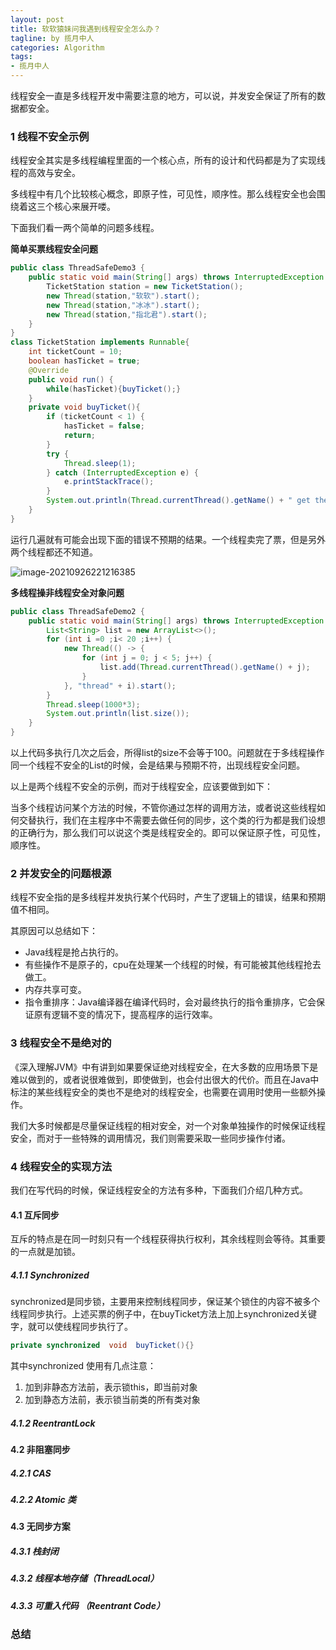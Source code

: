 ```yaml
---
layout: post
title: 软软猿妹问我遇到线程安全怎么办？
tagline: by 揽月中人
categories: Algorithm
tags:
- 揽月中人
---
```


线程安全一直是多线程开发中需要注意的地方，可以说，并发安全保证了所有的数据都安全。

<!--more-->

### 1 线程不安全示例

线程安全其实是多线程编程里面的一个核心点，所有的设计和代码都是为了实现线程的高效与安全。

多线程中有几个比较核心概念，即原子性，可见性，顺序性。那么线程安全也会围绕着这三个核心来展开喽。

下面我们看一两个简单的问题多线程。

**简单买票线程安全问题**

```java
public class ThreadSafeDemo3 {
    public static void main(String[] args) throws InterruptedException {
        TicketStation station = new TicketStation();
        new Thread(station,"软软").start();
        new Thread(station,"冰冰").start();
        new Thread(station,"指北君").start();
    }
}
class TicketStation implements Runnable{
    int ticketCount = 10;
    boolean hasTicket = true;
    @Override
    public void run() {
        while(hasTicket){buyTicket();}
    }
    private void buyTicket(){
        if (ticketCount < 1) {
            hasTicket = false;
            return;
        }
        try {
            Thread.sleep(1);
        } catch (InterruptedException e) {
            e.printStackTrace();
        }
        System.out.println(Thread.currentThread().getName() + " get the ticket"+ ticketCount--);
    }
}
```

运行几遍就有可能会出现下面的错误不预期的结果。一个线程卖完了票，但是另外两个线程都还不知道。

![image-20210926221216385](E:\javaNorth\javanorth\assets\images\2021\lyj\treadSafeTicketResult.jpg)



**多线程操非线程安全对象问题**

```java
public class ThreadSafeDemo2 {
    public static void main(String[] args) throws InterruptedException {
        List<String> list = new ArrayList<>();
        for (int i =0 ;i< 20 ;i++) {
            new Thread(() -> {
                for (int j = 0; j < 5; j++) {
                    list.add(Thread.currentThread().getName() + j);
                }
            }, "thread" + i).start();
        }
        Thread.sleep(1000*3);
        System.out.println(list.size());
    }
}
```

以上代码多执行几次之后会，所得list的size不会等于100。问题就在于多线程操作同一个线程不安全的List的时候，会是结果与预期不符，出现线程安全问题。



以上是两个线程不安全的示例，而对于线程安全，应该要做到如下：

当多个线程访问某个方法的时候，不管你通过怎样的调用方法，或者说这些线程如何交替执行，我们在主程序中不需要去做任何的同步，这个类的行为都是我们设想的正确行为，那么我们可以说这个类是线程安全的。即可以保证原子性，可见性，顺序性。

### 2 并发安全的问题根源

线程不安全指的是多线程并发执行某个代码时，产生了逻辑上的错误，结果和预期值不相同。

其原因可以总结如下： 

- Java线程是抢占执行的。
- 有些操作不是原子的，cpu在处理某一个线程的时候，有可能被其他线程抢去做工。
- 内存共享可变。
- 指令重排序：Java编译器在编译代码时，会对最终执行的指令重排序，它会保证原有逻辑不变的情况下，提高程序的运行效率。

### 3 线程安全不是绝对的

《深入理解JVM》中有讲到如果要保证绝对线程安全，在大多数的应用场景下是难以做到的，或者说很难做到，即使做到，也会付出很大的代价。而且在Java中标注的某些线程安全的类也不是绝对的线程安全，也需要在调用时使用一些额外操作。

我们大多时候都是尽量保证线程的相对安全，对一个对象单独操作的时候保证线程安全，而对于一些特殊的调用情况，我们则需要采取一些同步操作付诸。

### 4 线程安全的实现方法

我们在写代码的时候，保证线程安全的方法有多种，下面我们介绍几种方式。

#### 4.1 互斥同步

互斥的特点是在同一时刻只有一个线程获得执行权利，其余线程则会等待。其重要的一点就是加锁。

##### 4.1.1 Synchronized

synchronized是同步锁，主要用来控制线程同步，保证某个锁住的内容不被多个线程同步执行。上述买票的例子中，在buyTicket方法上加上synchronized关键字，就可以使线程同步执行了。

```java
private synchronized  void  buyTicket(){}
```

其中synchronized 使用有几点注意：

1. 加到非静态方法前，表示锁this，即当前对象
2. 加到静态方法前，表示锁当前类的所有类对象

##### 4.1.2 ReentrantLock

#### 4.2 非阻塞同步

##### 4.2.1 CAS

##### 4.2.2 Atomic 类

#### 4.3 无同步方案

##### 4.3.1 栈封闭

##### 4.3.2 线程本地存储（ThreadLocal）

##### 4.3.3 可重入代码 （Reentrant Code）

### 总结